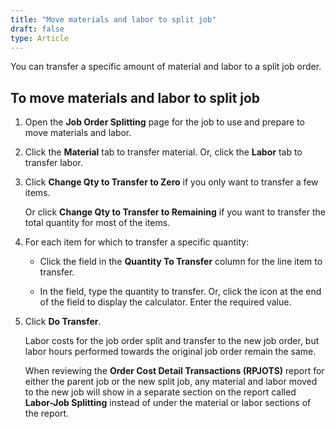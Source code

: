 ```yaml
---
title: "Move materials and labor to split job"
draft: false
type: Article
---
```


You can transfer a specific amount of material and labor to a split job order.

## To move materials and **labor** to split job

1. Open the **Job Order Splitting** page for the job to use and prepare to move materials and labor.

2. Click the **Material** tab to transfer material.
    Or, click the **Labor** tab to transfer labor.


3. Click **Change Qty to Transfer to Zero** if you only want to transfer a few items.

    Or click **Change Qty to Transfer to Remaining** if you want to transfer the total quantity for most of the items.

4. For each item for which to transfer a specific quantity:

    - Click the field in the **Quantity To Transfer** column for the line item to transfer.

    - In the field, type the quantity to transfer. Or, click the icon at the end of the field to display the calculator. Enter the required value.

5. Click **Do Transfer**.

    Labor costs for the job order split and transfer to the new job order, but labor hours performed towards the original job order remain the same.

    When reviewing the **Order Cost Detail Transactions (RPJOTS)** report for either the parent job or the new split job, any material and labor moved to the new job will show in a separate section on the report called **Labor-Job Splitting** instead of under the material or labor sections of the report.

​